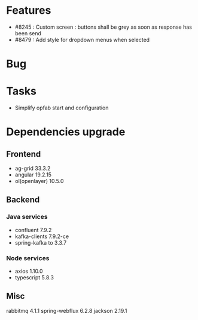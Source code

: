 
# Features

- #8245 : Custom screen : buttons shall be grey as soon as response has been send
- #8479 :  Add style for dropdown menus when selected

# Bug


# Tasks

- Simplify opfab start and configuration
  
# Dependencies upgrade

## Frontend

- ag-grid 33.3.2
- angular 19.2.15 
- ol(openlayer) 10.5.0
  
## Backend 


### Java services 

- confluent 7.9.2
- kafka-clients 7.9.2-ce
- spring-kafka to 3.3.7

### Node services
 - axios 1.10.0
 - typescript 5.8.3

## Misc

rabbitmq 4.1.1
spring-webflux 6.2.8
jackson 2.19.1





